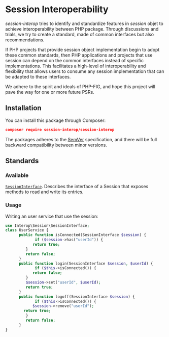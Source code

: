 # Session Interoperability

*session-interop* tries to identify and standardize features in *session* objet to achieve interoperability between PHP package.
Through discussions and trials, we try to create a standard, made of common interfaces but also recommendations.

If PHP projects that provide session object implementation begin to adopt these common standards, then PHP applications and projects that use session can depend on the common interfaces instead of specific implementations. This facilitates a high-level of interoperability and flexibility that allows users to consume any session implementation that can be adapted to these interfaces.

We adhere to the spirit and ideals of PHP-FIG, and hope this project will pave the way for one or more future PSRs.

## Installation

You can install this package through Composer:

```json
composer require session-interop/session-interop
```
The packages adheres to the [SemVer](http://semver.org/) specification, and there will be full backward compatibility between minor versions.

## Standards

### Available

[`SessionInterface`](src/Interop/Session/SessionInterface.php).
Describes the interface of a Session that exposes methods to read and write its entries.

### Usage

Writing an user service that use the session:

```php
use Interop\Session\SessionInterface;
class UserService {
      public function isConnected(SessionInterface $session) {
      	     if ($session->has("userId")) {
	     	return true;
	     }
	     return false;
      }
      public function login(SessionInterface $session, $userId) {
      	     if ($this->isConnected()) {
	     	return false;
	     }
	     $session->set("userId", $userId);
	     return true;
      }
      public function logoff(SessionInterface $session) {
      	     if ($this->isConnected()) {
	     	$session->remove("userId");
		return true;
	     }
	     return false;
      }
}
```
